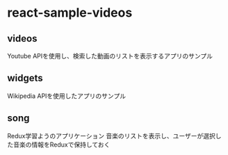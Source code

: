 # react-sample-videos

## videos
Youtube APIを使用し、検索した動画のリストを表示するアプリのサンプル

## widgets
Wikipedia APIを使用したアプリのサンプル

## song
Redux学習ようのアプリケーション
音楽のリストを表示し、ユーザーが選択した音楽の情報をReduxで保持しておく
